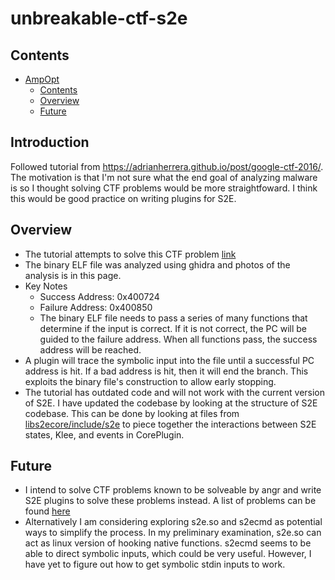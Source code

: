 # unbreakable-ctf-s2e<a name="ampopt"></a>

## Contents<a name="contents"></a>

<!-- mdformat-toc start --slug=github --maxlevel=6 --minlevel=1 -->

- [AmpOpt](#ampopt)
  - [Contents](#contents)
  - [Overview](#overview)
  - [Future](#future)

<!-- mdformat-toc end -->

## Introduction<a name="introduction"></a>

Followed tutorial from https://adrianherrera.github.io/post/google-ctf-2016/. The motivation is that I'm not sure what the end goal of analyzing malware is so I thought solving CTF problems would be more straightfoward. I think this would be good practice on writing plugins for S2E.


## Overview<a name="overview"></a>

  - The tutorial attempts to solve this CTF problem [link](https://github.com/ctfs/write-ups-2016/tree/master/google-ctf-2016/reverse/unbreakable-enterprise-product-activation-150)
  - The binary ELF file was analyzed using ghidra and photos of the analysis is in this page.
  - Key Notes
    - Success Address: 0x400724
    - Failure Address: 0x400850
    - The binary ELF file needs to pass a series of many functions that determine if the input is correct. If it is not correct, the PC will be guided to the failure address. When all functions pass, the success address will be reached.
  - A plugin will trace the symbolic input into the file until a successful PC address is hit. If a bad address is hit, then it will end the branch. This exploits the binary file's construction to allow early stopping.
  - The tutorial has outdated code and will not work with the current version of S2E. I have updated the codebase by looking at the structure of S2E codebase. This can be done by looking at files from [libs2ecore/include/s2e](https://github.com/S2E/s2e/tree/master/libs2ecore/include/s2e) to piece together the interactions between S2E states, Klee, and events in CorePlugin. 

## Future<a name="future"></a>

 - I intend to solve CTF problems known to be solveable by angr and write S2E plugins to solve these problems instead. A list of problems can be found [here](https://docs.angr.io/examples)
 -  Alternatively I am considering exploring s2e.so and s2ecmd as potential ways to simplify the process. In my preliminary examination, s2e.so can act as linux version of hooking native functions. s2ecmd seems to be able to direct symbolic inputs, which could be very useful. However, I have yet to figure out how to get symbolic stdin inputs to work.

